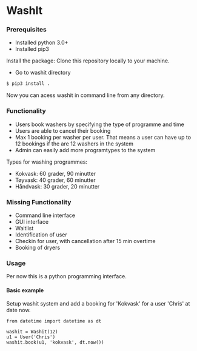 # WashIt

### Prerequisites

* Installed python 3.0+
* Installed pip3

Install the package:
Clone this repository locally to your machine.
* Go to washit directory
```bash
$ pip3 install .
```
Now you can acess washit in command line from any directory.

### Functionality

* Users book washers by specifying the type of programme and time
* Users are able to cancel their booking
* Max 1 booking per washer per user. That means a user can have up to 12 bookings if the are 12 washers in the system
* Admin can easily add more programtypes to the system

Types for washing programmes:
* Kokvask: 60 grader, 90 minutter
* Tøyvask: 40 grader, 60 minutter
* Håndvask: 30 grader, 20 minutter

### Missing Functionality

* Command line interface
* GUI interface
* Waitlist
* Identification of user
* Checkin for user, with cancellation after 15 min overtime
* Booking of dryers

### Usage

Per now this is a python programming interface.

#### Basic example

Setup washit system and add a booking for 'Kokvask' for a user 'Chris' at date now.

```
from datetime import datetime as dt

washit = Washit(12)
u1 = User('Chris')
washit.book(u1, 'kokvask', dt.now())
```
